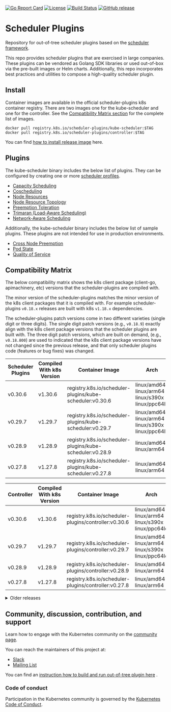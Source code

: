 [![Go Report Card](https://goreportcard.com/badge/kubernetes-sigs/scheduler-plugins)](https://goreportcard.com/report/kubernetes-sigs/scheduler-plugins) [![License](https://img.shields.io/badge/License-Apache%202.0-blue.svg)](https://github.com/kubernetes-sigs/scheduler-plugins/blob/master/LICENSE) [![Build Status](https://github.com/kubernetes-sigs/scheduler-plugins/workflows/Build/badge.svg)](https://github.com/kubernetes-sigs/scheduler-plugins/actions) [![GitHub release](https://img.shields.io/github/release/kubernetes-sigs/scheduler-plugins/all.svg?style=flat)](https://github.com/kubernetes-sigs/scheduler-plugins/releases)

# Scheduler Plugins

Repository for out-of-tree scheduler plugins based on the [scheduler framework](https://kubernetes.io/docs/concepts/scheduling-eviction/scheduling-framework/).

This repo provides scheduler plugins that are exercised in large companies.
These plugins can be vendored as Golang SDK libraries or used out-of-box via the pre-built images or Helm charts.
Additionally, this repo incorporates best practices and utilities to compose a high-quality scheduler plugin.

## Install

Container images are available in the official scheduler-plugins k8s container registry. There are two images one
for the kube-scheduler and one for the controller. See the [Compatibility Matrix section](#compatibility-matrix)
for the complete list of images.

```shell
docker pull registry.k8s.io/scheduler-plugins/kube-scheduler:$TAG
docker pull registry.k8s.io/scheduler-plugins/controller:$TAG
```

You can find [how to install release image](doc/install.md) here.

## Plugins

The kube-scheduler binary includes the below list of plugins. They can be configured by creating one or more
[scheduler profiles](https://kubernetes.io/docs/reference/scheduling/config/#multiple-profiles).

* [Capacity Scheduling](pkg/capacityscheduling/README.md)
* [Coscheduling](pkg/coscheduling/README.md)
* [Node Resources](pkg/noderesources/README.md)
* [Node Resource Topology](pkg/noderesourcetopology/README.md)
* [Preemption Toleration](pkg/preemptiontoleration/README.md)
* [Trimaran (Load-Aware Scheduling)](pkg/trimaran/README.md)
* [Network-Aware Scheduling](pkg/networkaware/README.md)

Additionally, the kube-scheduler binary includes the below list of sample plugins. These plugins are not intended for use in production
environments.

* [Cross Node Preemption](pkg/crossnodepreemption/README.md)
* [Pod State](pkg/podstate/README.md)
* [Quality of Service](pkg/qos/README.md)

## Compatibility Matrix

The below compatibility matrix shows the k8s client package (client-go, apimachinery, etc) versions
that the scheduler-plugins are compiled with.

The minor version of the scheduler-plugins matches the minor version of the k8s client packages that
it is compiled with. For example scheduler-plugins `v0.18.x` releases are built with k8s `v1.18.x`
dependencies.

The scheduler-plugins patch versions come in two different varieties (single digit or three digits).
The single digit patch versions (e.g., `v0.18.9`) exactly align with the k8s client package
versions that the scheduler plugins are built with. The three digit patch versions, which are built
on demand, (e.g., `v0.18.800`) are used to indicated that the k8s client package versions have not
changed since the previous release, and that only scheduler plugins code (features or bug fixes) was
changed.

| Scheduler Plugins | Compiled With k8s Version | Container Image                                          | Arch                                                       |
|-------------------|---------------------------|----------------------------------------------------------|------------------------------------------------------------|
| v0.30.6           | v1.30.6                   | registry.k8s.io/scheduler-plugins/kube-scheduler:v0.30.6 | linux/amd64<br>linux/arm64<br>linux/s390x<br>linux/ppc64le |
| v0.29.7           | v1.29.7                   | registry.k8s.io/scheduler-plugins/kube-scheduler:v0.29.7 | linux/amd64<br>linux/arm64<br>linux/s390x<br>linux/ppc64le |
| v0.28.9           | v1.28.9                   | registry.k8s.io/scheduler-plugins/kube-scheduler:v0.28.9 | linux/amd64<br>linux/arm64                                 |
| v0.27.8           | v1.27.8                   | registry.k8s.io/scheduler-plugins/kube-scheduler:v0.27.8 | linux/amd64<br>linux/arm64                                 |

| Controller | Compiled With k8s Version | Container Image                                      | Arch                                                       |
|------------|---------------------------|------------------------------------------------------|------------------------------------------------------------|
| v0.30.6    | v1.30.6                   | registry.k8s.io/scheduler-plugins/controller:v0.30.6 | linux/amd64<br>linux/arm64<br>linux/s390x<br>linux/ppc64le |
| v0.29.7    | v1.29.7                   | registry.k8s.io/scheduler-plugins/controller:v0.29.7 | linux/amd64<br>linux/arm64<br>linux/s390x<br>linux/ppc64le |
| v0.28.9    | v1.28.9                   | registry.k8s.io/scheduler-plugins/controller:v0.28.9 | linux/amd64<br>linux/arm64                                 |
| v0.27.8    | v1.27.8                   | registry.k8s.io/scheduler-plugins/controller:v0.27.8 | linux/amd64<br>linux/arm64                                 |

<details>
<summary>Older releases</summary>

| Scheduler Plugins | Compiled With k8s Version | Container Image                                           | Arch                       |
|-------------------|---------------------------|-----------------------------------------------------------|----------------------------|
| v0.26.7           | v1.26.7                   | registry.k8s.io/scheduler-plugins/kube-scheduler:v0.26.7  | linux/amd64<br>linux/arm64 |
| v0.25.12          | v1.25.12                  | registry.k8s.io/scheduler-plugins/kube-scheduler:v0.25.12 | linux/amd64<br>linux/arm64 |
| v0.24.9           | v1.24.9                   | registry.k8s.io/scheduler-plugins/kube-scheduler:v0.24.9  | linux/amd64<br>linux/arm64 |
| v0.23.10          | v1.23.10                  | registry.k8s.io/scheduler-plugins/kube-scheduler:v0.23.10 | linux/amd64<br>linux/arm64 |
| v0.22.6           | v1.22.6                   | registry.k8s.io/scheduler-plugins/kube-scheduler:v0.22.6  | linux/amd64<br>linux/arm64 |
| v0.21.6           | v1.21.6                   | registry.k8s.io/scheduler-plugins/kube-scheduler:v0.21.6  | linux/amd64<br>linux/arm64 |
| v0.20.10          | v1.20.10                  | registry.k8s.io/scheduler-plugins/kube-scheduler:v0.20.10 | linux/amd64<br>linux/arm64 |
| v0.19.9           | v1.19.9                   | registry.k8s.io/scheduler-plugins/kube-scheduler:v0.19.9  | linux/amd64<br>linux/arm64 |
| v0.19.8           | v1.19.8                   | registry.k8s.io/scheduler-plugins/kube-scheduler:v0.19.8  | linux/amd64<br>linux/arm64 |
| v0.18.9           | v1.18.9                   | registry.k8s.io/scheduler-plugins/kube-scheduler:v0.18.9  | linux/amd64                |

| Controller | Compiled With k8s Version | Container Image                                       | Arch                       |
|------------|---------------------------|-------------------------------------------------------|----------------------------|
| v0.26.7    | v1.26.7                   | registry.k8s.io/scheduler-plugins/controller:v0.26.7  | linux/amd64<br>linux/arm64 |
| v0.25.12   | v1.25.12                  | registry.k8s.io/scheduler-plugins/controller:v0.25.12 | linux/amd64<br>linux/arm64 |
| v0.24.9    | v1.24.9                   | registry.k8s.io/scheduler-plugins/controller:v0.24.9  | linux/amd64<br>linux/arm64 |
| v0.23.10   | v1.23.10                  | registry.k8s.io/scheduler-plugins/controller:v0.23.10 | linux/amd64<br>linux/arm64 |
| v0.22.6    | v1.22.6                   | registry.k8s.io/scheduler-plugins/controller:v0.22.6  | linux/amd64<br>linux/arm64 |
| v0.21.6    | v1.21.6                   | registry.k8s.io/scheduler-plugins/controller:v0.21.6  | linux/amd64<br>linux/arm64 |
| v0.20.10   | v1.20.10                  | registry.k8s.io/scheduler-plugins/controller:v0.20.10 | linux/amd64<br>linux/arm64 |
| v0.19.9    | v1.19.9                   | registry.k8s.io/scheduler-plugins/controller:v0.19.9  | linux/amd64<br>linux/arm64 |
| v0.19.8    | v1.19.8                   | registry.k8s.io/scheduler-plugins/controller:v0.19.8  | linux/amd64<br>linux/arm64 |

</details>

## Community, discussion, contribution, and support

Learn how to engage with the Kubernetes community on the [community page](http://kubernetes.io/community/).

You can reach the maintainers of this project at:

- [Slack](https://kubernetes.slack.com/messages/sig-scheduling)
- [Mailing List](https://groups.google.com/forum/#!forum/kubernetes-sig-scheduling)

You can find an [instruction how to build and run out-of-tree plugin here](doc/develop.md) .

### Code of conduct

Participation in the Kubernetes community is governed by the [Kubernetes Code of Conduct](code-of-conduct.md).
